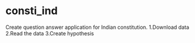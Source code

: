# consti_ind

Create question answer application for Indian constitution. 
1.Download data
2.Read the data 
3.Create hypothesis 
